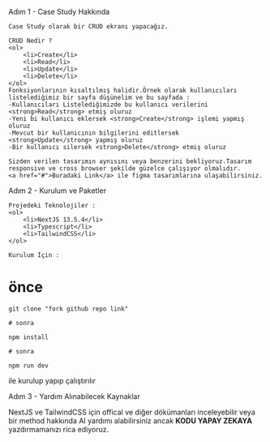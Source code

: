Adım 1 - Case Study Hakkında

    Case Study olarak bir CRUD ekranı yapacağız.

    CRUD Nedir ?
    <ol>
        <li>Create</li>
        <li>Read</li>
        <li>Update</li>
        <li>Delete</li>
    </ol>
    Fonksiyonlarının kısaltılmış halidir.Örnek olarak kullanıcıları listelediğimiz bir sayfa düşünelim ve bu sayfada :
    -Kullanıcıları Listelediğimizde bu kullanıcı verilerini <strong>Read</strong> etmiş oluruz
    -Yeni bi kullanıcı eklersek <strong>Create</strong> işlemi yapmış oluruz
    -Mevcut bir kullanıcının bilgilerini editlersek <strong>Update</strong> yapmış oluruz
    -Bir kullanıcı silersek <strong>Delete</strong> etmiş oluruz

    Sizden verilen tasarımın aynısını veya benzerini bekliyoruz.Tasarım responsive ve cross browser şekilde güzelce çalışıyor olmalıdır.
    <a href="#">Buradaki Link</a> ile figma tasarımlarına ulaşabilirsiniz.

Adım 2 - Kurulum ve Paketler

    Projedeki Teknolojiler :
    <ol>
        <li>NextJS 13.5.4</li>
        <li>Typescript</li>
        <li>TailwindCSS</li>
    </ol>

    Kurulum İçin :

# önce

```
git clone "fork github repo link"

# sonra

npm install

# sonra

npm run dev
```

ile kurulup yapıp çalıştırılır

Adım 3 - Yardım Alınabilecek Kaynaklar

NextJS ve TailwindCSS için offical ve diğer dökümanları inceleyebilir veya bir method hakkında AI yardımı alabilirsiniz ancak <strong>KODU YAPAY ZEKAYA</strong> yazdırmamanızı rica ediyoruz.
